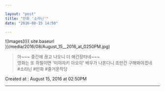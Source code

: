 ```yaml
---

layout: "post"  
title: "만화 '소라닌'"  
date: "2016-08-15 14:50"

---
```


![Images]({{ site.baseurl }}/media/2016/08/August_15__2016_at_0250PM.jpg)

> 아~~~ 중간에 끊고 나오니 더 애간장타네~~~  
> 영화는 또 하필이면 '미야자키 아오이' 배우가 나온다니 조만간 구해봐야겠네  
> \#소라닌 #만화 #줄거운작당

Created at : August 15, 2016 at 02:50PM

- - - - -
